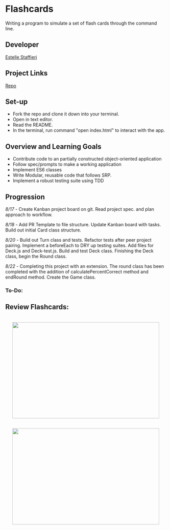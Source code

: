 # Flashcards
Writing a program to simulate a set of flash cards through the command line.

## Developer
[Estelle Staffieri](https://github.com/Estaffieri)

## Project Links
[Repo](https://github.com/Estaffieri/flashcards)

## Set-up
- Fork the repo and clone it down into your terminal.
- Open in text editor.
- Read the README.
- In the terminal, run command "open index.html" to interact with the app.

## Overview and Learning Goals
- Contribute code to an partially constructed object-oriented application
- Follow spec/prompts to make a working application
- Implement ES6 classes
- Write Modular, reusable code that follows SRP.
- Implement a robust testing suite using TDD

## Progression
*8/17* - Create Kanban project board on git. Read project spec. and plan approach to workflow.

*8/18* - Add PR Template to file structure. Update Kanban board with tasks. Build out initial Card class structure.

*8/20* - Build out Turn class and tests. Refactor tests after peer project pairing. Implement a beforeEach to DRY up testing suites. Add files for Deck.js and Deck-test.js. Build and test Deck class. Finishing the Deck class, begin the Round class.

*8/22* - Completing this project with an extension. The round class has been completed with the addition of calculatePercentCorrect method and endRound method. Create the Game class.


### To-Do:

## Review Flashcards:

<p align="center"></br>
  <img width="460" height="300" src="" alt="">
</p>

<p align="center"></br>
  <img width="460" height="300" src="" alt="">
</p>
